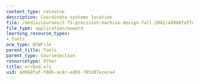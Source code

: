 ```yaml
---
content_type: resource
description: Coordinate systems location
file: /media/courses/2-75-precision-machine-design-fall-2001/4d968faff08bac4ced65785387ecece4_errbud.xls
file_type: application/msword
learning_resource_types:
- Tools
ocw_type: OCWFile
parent_title: Tools
parent_type: CourseSection
resourcetype: Other
title: errbud.xls
uid: 4d968faf-f08b-ac4c-ed65-785387ecece4
---
```

